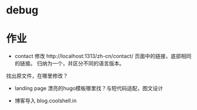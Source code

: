# debug

# 作业

- contact
修改 http://localhost:1313/zh-cn/contact/ 页面中的链接，底部相同的链接。
归纳为一个，并区分不同的语言版本。

找出原文件，在哪里修改？

- landing page
漂亮的hugo模板哪里找？与短代码适配，图文设计

- 博客导入
  blog.coolshell.in

